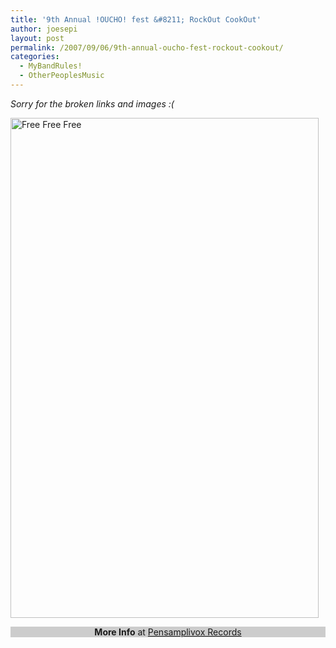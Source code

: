 ```yaml
---
title: '9th Annual !OUCHO! fest &#8211; RockOut CookOut'
author: joesepi
layout: post
permalink: /2007/09/06/9th-annual-oucho-fest-rockout-cookout/
categories:
  - MyBandRules!
  - OtherPeoplesMusic
---
```

_Sorry for the broken links and images :(_

<a href="http://www.pensamplivox.com/oucho" target="_blank"><img src="http://pensamplivox.com/oucho/09/oucho-09.jpg" title="Free Free Free" alt="Free Free Free" height="800" width="493" border="0" /></a>

<p style="background-color: #cccccc; margin-top: 0px" align="center">
  <strong>More Info</strong> at <a href="http://www.pensamplivox.com/oucho" target="_blank">Pensamplivox Records</a>
</p>
